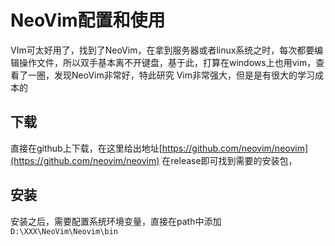 # NeoVim配置和使用
VIm可太好用了，找到了NeoVim，在拿到服务器或者linux系统之时，每次都要编辑操作文件，所以双手基本离不开键盘，基于此，打算在windows上也用vim，查看了一圈，发现NeoVim非常好，特此研究
Vim非常强大，但是是有很大的学习成本的
## 下载
直接在github上下载，在这里给出地址[https://github.com/neovim/neovim](https://github.com/neovim/neovim) 在release即可找到需要的安装包，

## 安装
安装之后，需要配置系统环境变量，直接在path中添加
````D:\XXX\NeoVim\Neovim\bin````	